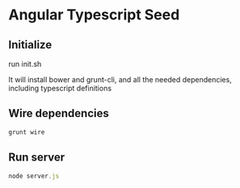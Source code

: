 # Angular Typescript Seed

## Initialize

run init.sh

It will install bower and grunt-cli, and all the needed dependencies, including typescript definitions


## Wire dependencies

```js
grunt wire
```

## Run server

```js
node server.js
```
